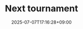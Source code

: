 ---
date: '2025-07-07T17:16:28+09:00'
draft: false
title: 'Next tournament'
divContent: true
addSeparator: true
hideMeta: true
---